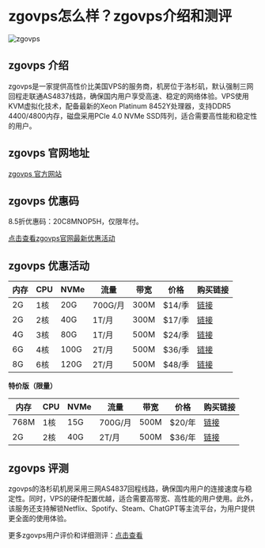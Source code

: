 # zgovps怎么样？zgovps介绍和测评

![zgovps](https://github.com/user-attachments/assets/3f7aef1f-fa86-481c-9aea-ccc66f828228)

## zgovps 介绍
zgovps是一家提供高性价比美国VPS的服务商，机房位于洛杉矶，默认强制三网回程走联通AS4837线路，确保国内用户享受高速、稳定的网络体验。VPS使用KVM虚拟化技术，配备最新的Xeon Platinum 8452Y处理器，支持DDR5 4400/4800内存，磁盘采用PCIe 4.0 NVMe SSD阵列，适合需要高性能和稳定性的用户。

## zgovps 官网地址
[zgovps 官方网站](https://clients.zgovps.com/?cmd=cart&action=add&affid=609)

## zgovps 优惠码
8.5折优惠码：20C8MNOP5H，仅限年付。

[点击查看zgovps官网最新优惠活动](https://clients.zgovps.com/?cmd=cart&action=add&affid=609)

## zgovps 优惠活动

| 内存 | CPU  | NVMe | 流量   | 带宽 | 价格   | 购买链接 |
|------|------|------|--------|------|--------|----------|
| 2G   | 1核  | 20G  | 700G/月 | 300M | $14/季 | [链接](https://clients.zgovps.com/?cmd=cart&action=add&affid=609&id=26) |
| 2G   | 2核  | 40G  | 1T/月  | 300M | $17/季 | [链接](https://clients.zgovps.com/?cmd=cart&action=add&affid=609&id=27) |
| 4G   | 3核  | 80G  | 1T/月  | 500M | $24/季 | [链接](https://clients.zgovps.com/?cmd=cart&action=add&affid=609&id=28) |
| 6G   | 4核  | 100G | 2T/月  | 500M | $36/季 | [链接](https://clients.zgovps.com/?cmd=cart&action=add&affid=609&id=29) |
| 8G   | 6核  | 120G | 2T/月  | 500M | $48/季 | [链接](https://clients.zgovps.com/?cmd=cart&action=add&affid=609&id=30) |

**特价版（限量）**

| 内存 | CPU  | NVMe | 流量   | 带宽 | 价格   | 购买链接 |
|------|------|------|--------|------|--------|----------|
| 768M | 1核  | 15G  | 700G/月 | 500M | $20/年 | [链接](https://clients.zgovps.com/?cmd=cart&action=add&affid=609&id=39) |
| 2G   | 2核  | 40G  | 2T/月  | 500M | $36/年 | [链接](https://clients.zgovps.com/?cmd=cart&action=add&affid=609&id=31) |

## zgovps 评测
zgovps的洛杉矶机房采用三网AS4837回程线路，确保国内用户的连接速度与稳定性。同时，VPS的硬件配置优越，适合需要高带宽、高性能的用户使用。此外，该服务还支持解锁Netflix、Spotify、Steam、ChatGPT等主流平台，为用户提供更全面的使用体验。

更多zgovps用户评价和详细测评：[点击查看](https://clients.zgovps.com/?cmd=cart&action=add&affid=609)
